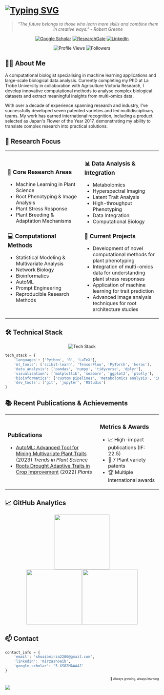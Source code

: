 # [![Typing SVG](https://readme-typing-svg.herokuapp.com?font=Georgia&weight=500&size=30&pause=1000&color=2D5A27&center=true&vCenter=true&width=600&height=60&lines=Hi+there+👋+I'm+Shoaib)](https://git.io/typing-svg)

<div align="center">

> *"The future belongs to those who learn more skills and combine them in creative ways." - Robert Greene*

[![Google Scholar](https://img.shields.io/badge/Google_Scholar-2D5A27?style=for-the-badge&logo=google-scholar&logoColor=white)](https://scholar.google.com/citations?user=5-XS82MAAAAJ)
[![ResearchGate](https://img.shields.io/badge/Research_Gate-3A5A40?style=for-the-badge&logo=researchgate&logoColor=white)](https://www.researchgate.net/profile/Mirza-Shoaib)
[![LinkedIn](https://img.shields.io/badge/LinkedIn-588157?style=for-the-badge&logo=linkedin&logoColor=white)](https://www.linkedin.com/in/mirzashoaib/)

![Profile Views](https://komarev.com/ghpvc/?username=shoaibms&style=flat-square&color=90A955)
![Followers](https://img.shields.io/github/followers/shoaibms?style=flat-square&color=90A955)

</div>

## 👨‍🔬 About Me

A computational biologist specialising in machine learning applications and large-scale biological data analysis. Currently completing my PhD at La Trobe University in collaboration with Agriculture Victoria Research, I develop innovative computational methods to analyse complex biological datasets and extract meaningful insights from multi-omics data.

With over a decade of experience spanning research and industry, I've successfully developed seven patented varieties and led multidisciplinary teams. My work has earned international recognition, including a product selected as Japan's Flower of the Year 2017, demonstrating my ability to translate complex research into practical solutions.


## 🔬 Research Focus

<table>
<tr>
<td width="50%">

### 🌱 Core Research Areas
- Machine Learning in Plant Science
- Root Phenotyping & Image Analysis
- Plant Stress Response
- Plant Breeding & Adaptation Mechanisms

### 💻 Computational Methods
- Statistical Modeling & Multivariate Analysis
- Network Biology
- Bioinformatics
- AutoML
- Prompt Engineering
- Reproducible Research Methods

</td>
<td width="50%">

### 📊 Data Analysis & Integration
- Metabolomics
- Hyperspectral Imaging
- Latent Trait Analysis
- High-throughput Phenotyping
- Data Integration
- Computational Biology

### 🎯 Current Projects
- Development of novel computational methods for plant phenotyping
- Integration of multi-omics data for understanding plant stress responses
- Application of machine learning for trait prediction
- Advanced image analysis techniques for root architecture studies

</td>
</tr>
</table>

## 🛠️ Technical Stack

<div align="center">

![Tech Stack](https://skillicons.dev/icons?i=python,r,tensorflow,pytorch,git&theme=light)

</div>

```python
tech_stack = {
    'languages': ['Python', 'R', 'LaTeX'],
    'ml_tools': ['scikit-learn', 'TensorFlow', 'PyTorch', 'keras'],
    'data_analysis': ['pandas', 'numpy', 'tidyverse', 'dplyr'],
    'visualisation': ['matplotlib', 'seaborn', 'ggplot2', 'plotly'],
    'bioinformatics': ['custom pipelines', 'metabolomics analysis', 'image processing'],
    'dev_tools': ['git', 'jupyter', 'RStudio']
}
```

## 📚 Recent Publications & Achievements

<table>
<tr>
<td width="60%">

### Publications
- [AutoML: Advanced Tool for Mining Multivariate Plant Traits](https://doi.org/10.1016/j.tplants.2023.09.008) (2023) *Trends in Plant Science*
- [Roots Drought Adaptive Traits in Crop Improvement](https://www.mdpi.com/2223-7747/11/17/2256) (2022) *Plants*

</td>
<td width="40%">

### Metrics & Awards
- 📈 High-impact publications (IF: 22.5)
- 🔑 7 Plant variety patents
- 🏆 Multiple international awards

</td>
</tr>
</table>

## 📈 GitHub Analytics

<p align="center">
  <a href="https://github.com/shoaibms">
    <img height="180em" src="https://github-profile-summary-cards.vercel.app/api/cards/profile-details?username=shoaibms&theme=github_dark" />
  </a>
  <br/>
  <a href="https://github.com/shoaibms">
    <img height="180em" src="https://github-profile-summary-cards.vercel.app/api/cards/stats?username=shoaibms&theme=github_dark" />
    <img height="180em" src="https://github-profile-summary-cards.vercel.app/api/cards/repos-per-language?username=shoaibms&theme=github_dark" />
  </a>
</p>

## 📫 Contact

```python
contact_info = {
    'email': 'shoaibmirza2200@gmail.com',
    'linkedin': 'mirzashoaib',
    'google_scholar': '5-XS82MAAAAJ'
}
```

<div align="right">
<sub><sup>🌱 Always growing, always learning</sup></sub>
</div>

![](https://raw.githubusercontent.com/shoaibms/shoaibms/output/github-contribution-grid-snake-dark.svg)
